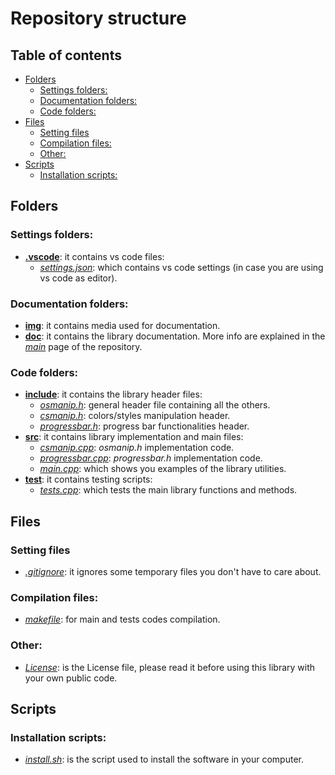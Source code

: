 # Repository structure

## Table of contents
- [Folders](#folders)
  * [Settings folders:](#settings-folders-)
  * [Documentation folders:](#documentation-folders-)
  * [Code folders:](#code-folders-)
- [Files](#files)
  * [Setting files](#setting-files)
  * [Compilation files:](#compilation-files-)
  * [Other:](#other-)
- [Scripts](#scripts)
  * [Installation scripts:](#installation-scripts-)

## Folders

### Settings folders:
- [**.vscode**](https://github.com/JustWhit3/osmanip/blob/main/.vscode): it contains vs code files:
  * [*settings.json*](https://github.com/JustWhit3/osmanip/blob/main/.vscode/settings.json): which contains vs code settings (in case you are using vs code as editor).

### Documentation folders:
- [**img**](https://github.com/JustWhit3/osmanip/tree/main/img): it contains media used for documentation.
- [**doc**](https://github.com/JustWhit3/osmanip/tree/main/doc): it contains the library documentation. More info are explained in the [*main*](https://github.com/JustWhit3/osmanip/tree/main) page of the repository.

### Code folders:
- [**include**](https://github.com/JustWhit3/osmanip/tree/main/include): it contains the library header files:
  * [*osmanip.h*](https://github.com/JustWhit3/osmanip/blob/main/include/osmanip.h): general header file containing all the others.
  * [*csmanip.h*](https://github.com/JustWhit3/osmanip/blob/main/include/osmanip.h): colors/styles manipulation header.
  * [*progressbar.h*](https://github.com/JustWhit3/osmanip/blob/main/include/osmanip.h): progress bar functionalities header.
- [**src**](https://github.com/JustWhit3/osmanip/tree/main/src): it contains library implementation and main files:
  * [*csmanip.cpp*](https://github.com/JustWhit3/osmanip/blob/main/src/osmanip.cpp): *osmanip.h* implementation code.
  * [*progressbar.cpp*](https://github.com/JustWhit3/osmanip/blob/main/src/osmanip.cpp): *progressbar.h* implementation code.
  * [*main.cpp*](https://github.com/JustWhit3/osmanip/blob/main/src/main.cpp): which shows you examples of the library utilities.
- [**test**](https://github.com/JustWhit3/osmanip/blob/main/test): it contains testing scripts:
  * [*tests.cpp*](https://github.com/JustWhit3/osmanip/blob/main/test/tests.cpp): which tests the main library functions and methods.

## Files

### Setting files
- [*.gitignore*](https://github.com/JustWhit3/osmanip/blob/main/.gitignore): it ignores some temporary files you don't have to care about.

### Compilation files:
- [*makefile*](https://github.com/JustWhit3/osmanip/blob/main/makefile): for main and tests codes compilation.

### Other:
- [*License*](https://github.com/JustWhit3/osmanip/blob/main/License): is the License file, please read it before using this library with your own public code.

## Scripts

### Installation scripts:
- [*install.sh*](https://github.com/JustWhit3/osmanip/blob/main/install.sh): is the script used to install the software in your computer.
